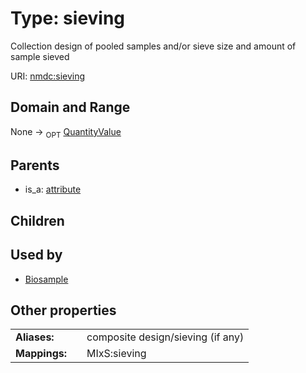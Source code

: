 
# Type: sieving


Collection design of pooled samples and/or sieve size and amount of sample sieved

URI: [nmdc:sieving](https://microbiomedata/meta/sieving)


## Domain and Range

None ->  <sub>OPT</sub> [QuantityValue](QuantityValue.md)

## Parents

 *  is_a: [attribute](attribute.md)

## Children


## Used by

 * [Biosample](Biosample.md)

## Other properties

|  |  |  |
| --- | --- | --- |
| **Aliases:** | | composite design/sieving (if any) |
| **Mappings:** | | MIxS:sieving |

